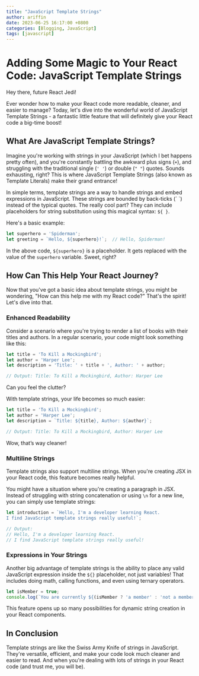 ```yaml
---
title: "JavaScript Template Strings"
author: ariffin
date: 2023-06-25 16:17:00 +0800
categories: [Blogging, JavaScript]
tags: [javascript]
---
```


# Adding Some Magic to Your React Code: JavaScript Template Strings

Hey there, future React Jedi! 

Ever wonder how to make your React code more readable, cleaner, and easier to manage? Today, let's dive into the wonderful world of JavaScript Template Strings - a fantastic little feature that will definitely give your React code a big-time boost!

## What Are JavaScript Template Strings?

Imagine you're working with strings in your JavaScript (which I bet happens pretty often), and you're constantly battling the awkward plus signs (`+`), and struggling with the traditional single (`' '`) or double (`" "`) quotes. Sounds exhausting, right? This is where JavaScript Template Strings (also known as Template Literals) make their grand entrance!

In simple terms, template strings are a way to handle strings and embed expressions in JavaScript. These strings are bounded by back-ticks (\` \`) instead of the typical quotes. The really cool part? They can include placeholders for string substitution using this magical syntax: `${ }`.

Here's a basic example:

```javascript
let superhero = 'Spiderman';
let greeting = `Hello, ${superhero}!`;  // Hello, Spiderman!
```
In the above code, `${superhero}` is a placeholder. It gets replaced with the value of the `superhero` variable. Sweet, right?

## How Can This Help Your React Journey?
Now that you've got a basic idea about template strings, you might be wondering, "How can this help me with my React code?" That's the spirit! Let's dive into that.

### Enhanced Readability
Consider a scenario where you're trying to render a list of books with their titles and authors. In a regular scenario, your code might look something like this:

```javascript
let title = 'To Kill a Mockingbird';
let author = 'Harper Lee';
let description = 'Title: ' + title + ', Author: ' + author;

// Output: Title: To Kill a Mockingbird, Author: Harper Lee
```

Can you feel the clutter?

With template strings, your life becomes so much easier:

```javascript
let title = 'To Kill a Mockingbird';
let author = 'Harper Lee';
let description = `Title: ${title}, Author: ${author}`;

// Output: Title: To Kill a Mockingbird, Author: Harper Lee
```

Wow, that’s way cleaner!

### Multiline Strings
Template strings also support multiline strings. When you're creating JSX in your React code, this feature becomes really helpful.

You might have a situation where you're creating a paragraph in JSX. Instead of struggling with string concatenation or using `\n` for a new line, you can simply use template strings:

```javascript
let introduction = `Hello, I'm a developer learning React.
I find JavaScript template strings really useful!`;

// Output:
// Hello, I'm a developer learning React.
// I find JavaScript template strings really useful!
```

### Expressions in Your Strings
Another big advantage of template strings is the ability to place any valid JavaScript expression inside the `${}` placeholder, not just variables! That includes doing math, calling functions, and even using ternary operators.

```javascript
let isMember = true;
console.log(`You are currently ${(isMember ? 'a member' : 'not a member')} of our website.`);
```

This feature opens up so many possibilities for dynamic string creation in your React components.

## In Conclusion
Template strings are like the Swiss Army Knife of strings in JavaScript. They're versatile, efficient, and make your code look much cleaner and easier to read. And when you're dealing with lots of strings in your React code (and trust me, you will be).


